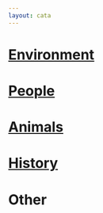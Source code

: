 ```yaml
---
layout: cata
---
```


<div class="cata1">
      <div class="environment">
            <div class=environment-title">
                  <h1> <a href="article_list.html">Environment</a> </h1>
            </div>
      </div>
                                      
 <div class="people">
      <div class="people-title">
             <h1> <a href="people.html">People</a> </h1>
      </div>
    </div>
  </div>
  
 <div class="cata2">
      <div class="animals">
            <div class="animals-title">
                  <h1> <a href="animals.html">Animals</a> </h1>
              </div>
       </div>
      
 <div class="history">
    <div class="history-title">
         <h1> <a href="history.html">History</a> </h1>
          </div>
      </div>
      
 <div class="other">
    <div class="other-title">
      <h1> Other </h1>
       </div>
      </div>
  </div>
